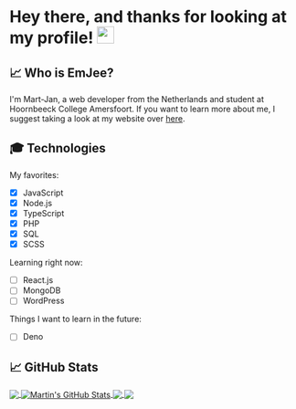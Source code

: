 # Hey there, and thanks for looking at my profile! <img src="https://raw.githubusercontent.com/MartinHeinz/MartinHeinz/master/wave.gif" width="30px">

## &#x1f4c8; Who is EmJee?
I'm Mart-Jan, a web developer from the Netherlands and student at Hoornbeeck College Amersfoort.
If you want to learn more about me, I suggest taking a look at my website over <a href="http://41307.student.hoornbeeckict.nl/">here</a>.

## 🎓 Technologies
My favorites:
- [x] JavaScript
- [x] Node.js
- [x] TypeScript
- [x] PHP
- [x] SQL
- [x] SCSS

Learning right now:
- [ ] React.js
- [ ] MongoDB
- [ ] WordPress

Things I want to learn in the future:
- [ ] Deno

## &#x1f4c8; GitHub Stats

<a href="https://github.com/EmJee1">
  <img align="center" src="https://github-readme-stats.vercel.app/api/top-langs/?username=EmJee1&title_color=ffffff&text_color=c9cacc&icon_color=2bbc8a&bg_color=1d1f21" />
</a>
<a href="https://github.com/EmJee1">
  <img align="center" src="https://github-readme-stats.vercel.app/api?username=EmJee1&show_icons=true&line_height=27&count_private=true&title_color=ffffff&text_color=c9cacc&icon_color=2bbc8a&bg_color=1d1f21" alt="Martin's GitHub Stats" />
</a>

<a href="https://github.com/EmJee1/authentication-api">
  <img align="center" src="https://github-readme-stats.vercel.app/api/pin/?username=EmJee1&repo=authentication-api&title_color=ffffff&text_color=c9cacc&icon_color=2bbc8a&bg_color=1d1f21" />
</a>


<a href="https://github.com/EmJee1/simple-search">
  <img align="center" src="https://github-readme-stats.vercel.app/api/pin/?username=EmJee1&repo=simple-search&title_color=ffffff&text_color=c9cacc&icon_color=2bbc8a&bg_color=1d1f21" />
</a>

<!-- links to social media icons -->

<!-- icons with padding -->

[1.1]: http://i.imgur.com/tXSoThF.png (twitter icon with padding)
[2.1]: http://i.imgur.com/0o48UoR.png (github icon with padding)

<!-- icons without padding -->

[1.2]: http://i.imgur.com/wWzX9uB.png (twitter icon without padding)
[2.2]: http://i.imgur.com/9I6NRUm.png (github icon without padding)
[3.2]: https://raw.githubusercontent.com/MartinHeinz/MartinHeinz/master/linkedin-3-16.png (LinkedIn icon without padding)


<!-- links to your social media accounts -->

[1]: https://twitter.com/EmJeeYT
[2]: https://github.com/EmJee1
[3]: https://www.linkedin.com/in/mart-jan-roeleveld/
